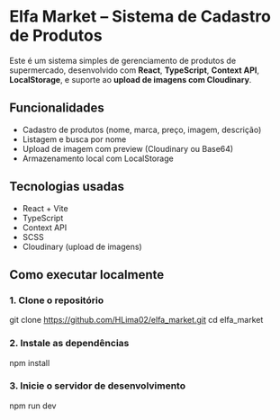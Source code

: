# Elfa Market – Sistema de Cadastro de Produtos

Este é um sistema simples de gerenciamento de produtos de supermercado, desenvolvido com **React**, **TypeScript**, **Context API**, **LocalStorage**, e suporte ao **upload de imagens com Cloudinary**.

## Funcionalidades

- Cadastro de produtos (nome, marca, preço, imagem, descrição)
- Listagem e busca por nome
- Upload de imagem com preview (Cloudinary ou Base64)
- Armazenamento local com LocalStorage

## Tecnologias usadas

- React + Vite
- TypeScript
- Context API
- SCSS
- Cloudinary (upload de imagens)

## Como executar localmente

### 1. Clone o repositório
  git clone https://github.com/HLima02/elfa_market.git
  cd elfa_market

### 2. Instale as dependências
  npm install

### 3. Inicie o servidor de desenvolvimento
  npm run dev


